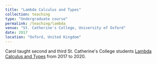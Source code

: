 ```yaml
---
title: "Lambda Calculus and Types"
collection: teaching
type: "Undergraduate course"
permalink: /teaching/lambda
venue: "St. Catherine's College, University of Oxford"
date: 2017
location: "Oxford, United Kingdom"
---
```


Carol taught second and third St. Catherine's College students
[Lambda Calculus and Types](https://www.cs.ox.ac.uk/teaching/courses/2019-2020/lambda/)
from 2017 to 2020.